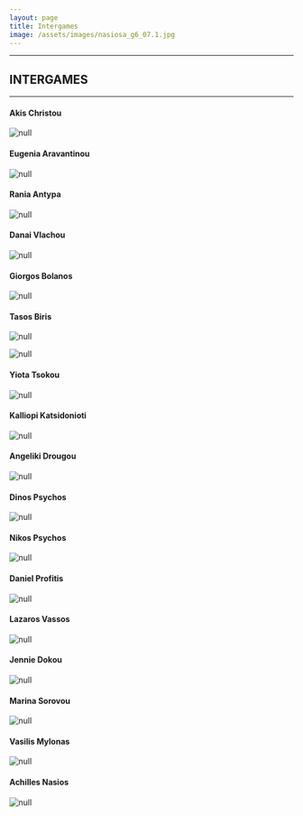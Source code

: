 ```yaml
---
layout: page
title: Intergames
image: /assets/images/nasiosa_g6_07.1.jpg
---
```

- - -

## **INTERGAMES**

- - -

#### Akis Christou

![null](/assets/images/christoua_i-g.jpg)

#### Eugenia Aravantinou

![null](/assets/images/aravantinoue-i-g.jpg)

#### Rania Antypa

![null](/assets/images/antypar_i_g.jpg)

#### Danai Vlachou

![null](/assets/images/vlachoud_i-g.jpg)

#### Giorgos Bolanos

![null](/assets/images/bolanosg_i-g.jpg)

#### Tasos Biris

![null](/assets/images/birisa_g9pr..jpg)

![null](/assets/images/gredilou-i-g.jpg)

#### Yiota Tsokou

![null](/assets/images/tsokoug_i-g.jpg)

#### Kalliopi Katsidonioti

![null](/assets/images/katsidoniotik_i-g.jpg)

#### Angeliki Drougou

![null](/assets/images/drougoua_gpr.jpg)

#### Dinos Psychos

![null](/assets/images/psichosd_i-g.jpg)

#### Nikos Psychos

![null](/assets/images/psichosn_i-g.jpg)

#### Daniel Profitis

![null](/assets/images/profitisd-i-g.jpg)

#### Lazaros Vassos

![null](/assets/images/vassosl-i-g.jpg)

#### Jennie Dokou

![null](/assets/images/dokouj-i-g.jpg)

#### Marina Sorovou

![null](/assets/images/sorovoum-i-g.jpg)

#### Vasilis Mylonas

![null](/assets/images/mylonasv-i-g.jpg)

#### Achilles Nasios

![null](/assets/images/nasiosa_i-g.jpg)

